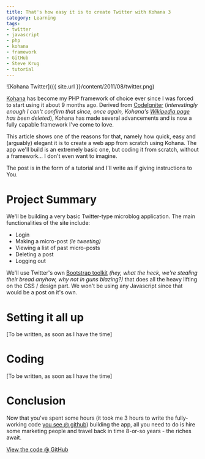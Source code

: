 ```yaml
---
title: That's how easy it is to create Twitter with Kohana 3
category: Learning
tags:
- twitter
- javascript
- php
- kohana
- framework
- GitHub
- Steve Krug
- tutorial
---
```


![Kohana Twitter]({{ site.url }}/content/2011/08/twitter.png)

<a href="http://kohanaframework.org/">Kohana</a> has become my PHP framework of choice ever since I was forced to start using it about 9 months ago. Derived from <a href="http://codeigniter.com/">CodeIgniter</a> (<em>interestingly enough I can&#039;t confirm that since, once again, Kohana&#039;s <a href="https://en.wikipedia.org/wiki/Kohana_(framework)">Wikipedia page</a></em> <em>has been deleted</em>), Kohana has made several advancements and is now a fully capable framework I&#039;ve come to love.


This article shows one of the reasons for that, namely how quick, easy and (arguably) elegant it is to create a web app from scratch using Kohana. The app we&#039;ll build is an extremely basic one, but coding it from scratch, without a framework... I don&#039;t even want to imagine.


The post is in the form of a tutorial and I&#039;ll write as if giving instructions to You.

# Project Summary

We&#039;ll be building a very basic Twitter-type microblog application. The main functionalities of the site include:

<ul>
<li>Login</li>
<li>Making a micro-post <em>(ie tweeting)</em></li>
<li>Viewing a list of past micro-posts</li>
<li>Deleting a post</li>
<li>Logging out</li>
</ul>

We&#039;ll use Twitter&#039;s own <a href="http://twitter.github.com/bootstrap/">Bootstrap toolkit</a> <em>(hey, what the heck, we&#039;re stealing their bread anyhow, why not in guns blazing?)</em> that does all the heavy lifting on the CSS / design part. We won&#039;t be using any Javascript since that would be a post on it&#039;s own.

# Setting it all up

[To be written, as soon as I have the time]

# Coding

[To be written, as soon as I have the time]

# Conclusion

Now that you&#039;ve spent some hours (it took me 3 hours to write the fully-working code <a href="https://github.com/anroots/kohana-twitter">you see @ github</a>) building the app, all you need to do is hire some marketing people and travel back in time 8-or-so years - the riches await.

[View the code @ GitHub](https://github.com/anroots/kohana-twitter)
